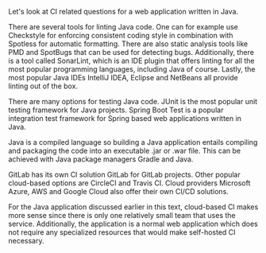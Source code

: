 Let's look at CI related questions for a web application written in Java. 

There are several tools for linting Java code. One can for example use Checkstyle for enforcing consistent coding style in combination with Spotless for automatic formatting. There are also static analysis tools like PMD and SpotBugs that can be used for detecting bugs. Additionally, there is a tool called SonarLint, which is an IDE plugin that offers linting for all the most popular programming languages, including Java of course. Lastly, the most popular Java IDEs IntelliJ IDEA, Eclipse and NetBeans all provide linting out of the box.

There are many options for testing Java code. JUnit is the most popular unit testing framework for Java projects. Spring Boot Test is a popular integration test framework for Spring based web applications written in Java.

Java is a compiled language so building a Java application entails compiling and packaging the code into an executable .jar or .war file. This can be achieved with Java package managers Gradle and Java.

GitLab has its own CI solution GitLab for GitLab projects. Other popular cloud-based options are CircleCI and Travis CI. Cloud providers Microsoft Azure, AWS and Google Cloud also offer their own CI/CD solutions.

For the Java application discussed earlier in this text, cloud-based CI makes more sense since there is only one relatively small team that uses the service. Additionally, the application is a normal web application which does not require any specialized resources that would make self-hosted CI necessary.
